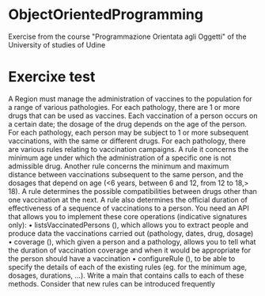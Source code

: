 # ObjectOrientedProgramming
Exercise from the course "Programmazione Orientata agli Oggetti" of the University of studies of Udine

# Exercixe test
A Region must manage the administration of vaccines to the population for a range
of various pathologies. For each pathology, there are 1 or more drugs that can be
used as vaccines. Each vaccination of a person occurs on a certain date; the
dosage of the drug depends on the age of the person. For each pathology, each person
may be subject to 1 or more subsequent vaccinations, with the same or different drugs. For
each pathology, there are various rules relating to vaccination campaigns. A rule
it concerns the minimum age under which the administration of a specific one is not admissible
drug. Another rule concerns the minimum and maximum distance between vaccinations
subsequent to the same person, and the dosages that depend on age (<6 years, between 6 and 12, from
12 to 18,> 18). A rule determines the possible compatibilities between drugs other than one
vaccination at the next. A rule also determines the official duration of effectiveness
of a sequence of vaccinations to a person.
You need an API that allows you to implement these core operations
(indicative signatures only):
• listsVaccinatedPersons (), which allows you to extract people and produce data
the vaccinations carried out (pathology, dates, drug, dosage)
• coverage (), which given a person and a pathology, allows you to tell what the
duration of vaccination coverage and when it would be appropriate for the person
should have a vaccination
• configureRule (), to be able to specify the details of each of the existing rules
(eg. for the minimum age, dosages, durations, ...).
Write a main that contains calls to each of these methods. Consider that
new rules can be introduced frequently
